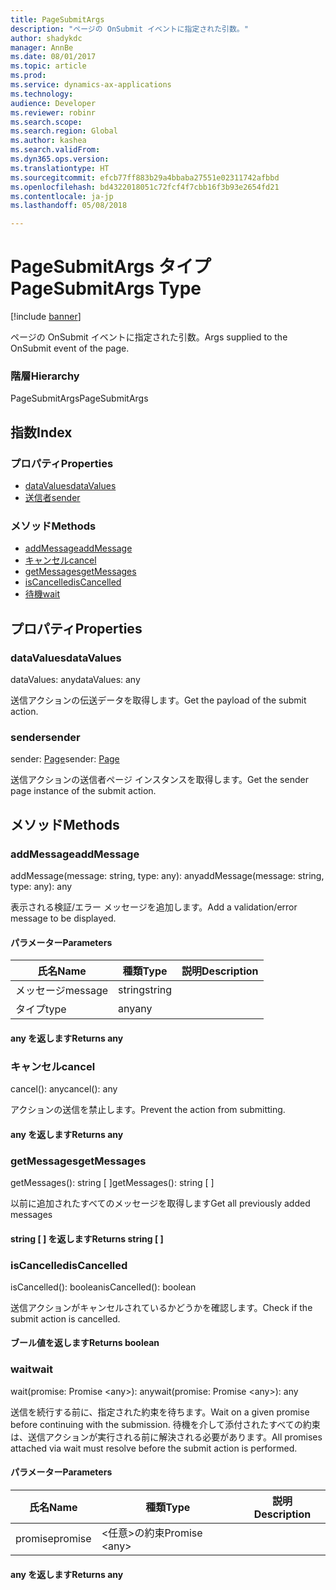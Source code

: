 ```yaml
---
title: PageSubmitArgs
description: "ページの OnSubmit イベントに指定された引数。"
author: shadykdc
manager: AnnBe
ms.date: 08/01/2017
ms.topic: article
ms.prod: 
ms.service: dynamics-ax-applications
ms.technology: 
audience: Developer
ms.reviewer: robinr
ms.search.scope: 
ms.search.region: Global
ms.author: kashea
ms.search.validFrom: 
ms.dyn365.ops.version: 
ms.translationtype: HT
ms.sourcegitcommit: efcb77ff883b29a4bbaba27551e02311742afbbd
ms.openlocfilehash: bd4322018051c72fcf4f7cbb16f3b93e2654fd21
ms.contentlocale: ja-jp
ms.lasthandoff: 05/08/2018

---
```


# <a name="pagesubmitargs-type"></a><span data-ttu-id="6904c-103">PageSubmitArgs タイプ</span><span class="sxs-lookup"><span data-stu-id="6904c-103">PageSubmitArgs Type</span></span>

[!include [banner](../../../../includes/banner.md)]

<span data-ttu-id="6904c-104">ページの OnSubmit イベントに指定された引数。</span><span class="sxs-lookup"><span data-stu-id="6904c-104">Args supplied to the OnSubmit event of the page.</span></span>

### <a name="hierarchy"></a><span data-ttu-id="6904c-105">階層</span><span class="sxs-lookup"><span data-stu-id="6904c-105">Hierarchy</span></span>

<span data-ttu-id="6904c-106">PageSubmitArgs</span><span class="sxs-lookup"><span data-stu-id="6904c-106">PageSubmitArgs</span></span> <br>

## <a name="index"></a><span data-ttu-id="6904c-107">指数</span><span class="sxs-lookup"><span data-stu-id="6904c-107">Index</span></span>

### <a name="properties"></a><span data-ttu-id="6904c-108">プロパティ</span><span class="sxs-lookup"><span data-stu-id="6904c-108">Properties</span></span>

* [<span data-ttu-id="6904c-109">dataValues</span><span class="sxs-lookup"><span data-stu-id="6904c-109">dataValues</span></span>](view-model-ipage-ipagesubmitargs.md#datavalues)
* [<span data-ttu-id="6904c-110">送信者</span><span class="sxs-lookup"><span data-stu-id="6904c-110">sender</span></span>](view-model-ipage-ipagesubmitargs.md#sender)

### <a name="methods"></a><span data-ttu-id="6904c-111">メソッド</span><span class="sxs-lookup"><span data-stu-id="6904c-111">Methods</span></span>

* [<span data-ttu-id="6904c-112">addMessage</span><span class="sxs-lookup"><span data-stu-id="6904c-112">addMessage</span></span>](view-model-ipage-ipagesubmitargs.md#addmessage)
* [<span data-ttu-id="6904c-113">キャンセル</span><span class="sxs-lookup"><span data-stu-id="6904c-113">cancel</span></span>](view-model-ipage-ipagesubmitargs.md#cancel)
* [<span data-ttu-id="6904c-114">getMessages</span><span class="sxs-lookup"><span data-stu-id="6904c-114">getMessages</span></span>](view-model-ipage-ipagesubmitargs.md#getmessages)
* [<span data-ttu-id="6904c-115">isCancelled</span><span class="sxs-lookup"><span data-stu-id="6904c-115">isCancelled</span></span>](view-model-ipage-ipagesubmitargs.md#iscancelled)
* [<span data-ttu-id="6904c-116">待機</span><span class="sxs-lookup"><span data-stu-id="6904c-116">wait</span></span>](view-model-ipage-ipagesubmitargs.md#wait)

## <a name="properties"></a><span data-ttu-id="6904c-117">プロパティ</span><span class="sxs-lookup"><span data-stu-id="6904c-117">Properties</span></span>

### <a name="datavalues"></a><span data-ttu-id="6904c-118">dataValues</span><span class="sxs-lookup"><span data-stu-id="6904c-118">dataValues</span></span>

<span data-ttu-id="6904c-119">dataValues: any</span><span class="sxs-lookup"><span data-stu-id="6904c-119">dataValues: any</span></span>

<span data-ttu-id="6904c-120">送信アクションの伝送データを取得します。</span><span class="sxs-lookup"><span data-stu-id="6904c-120">Get the payload of the submit action.</span></span>


### <a name="sender"></a><span data-ttu-id="6904c-121">sender</span><span class="sxs-lookup"><span data-stu-id="6904c-121">sender</span></span>

<span data-ttu-id="6904c-122">sender: [Page](view-model-ipage-ipage.md)</span><span class="sxs-lookup"><span data-stu-id="6904c-122">sender: [Page](view-model-ipage-ipage.md)</span></span>

<span data-ttu-id="6904c-123">送信アクションの送信者ページ インスタンスを取得します。</span><span class="sxs-lookup"><span data-stu-id="6904c-123">Get the sender page instance of the submit action.</span></span>


## <a name="methods"></a><span data-ttu-id="6904c-124">メソッド</span><span class="sxs-lookup"><span data-stu-id="6904c-124">Methods</span></span>

### <a name="addmessage"></a><span data-ttu-id="6904c-125">addMessage</span><span class="sxs-lookup"><span data-stu-id="6904c-125">addMessage</span></span>


<span data-ttu-id="6904c-126">addMessage(message: string, type: any): any</span><span class="sxs-lookup"><span data-stu-id="6904c-126">addMessage(message: string, type: any): any</span></span>

<span data-ttu-id="6904c-127">表示される検証/エラー メッセージを追加します。</span><span class="sxs-lookup"><span data-stu-id="6904c-127">Add a validation/error message to be displayed.</span></span>


#### <a name="parameters"></a><span data-ttu-id="6904c-128">パラメーター</span><span class="sxs-lookup"><span data-stu-id="6904c-128">Parameters</span></span>

| <span data-ttu-id="6904c-129">氏名</span><span class="sxs-lookup"><span data-stu-id="6904c-129">Name</span></span> | <span data-ttu-id="6904c-130">種類</span><span class="sxs-lookup"><span data-stu-id="6904c-130">Type</span></span> | <span data-ttu-id="6904c-131">説明</span><span class="sxs-lookup"><span data-stu-id="6904c-131">Description</span></span> |
| ---- | ---- | ----------- |
| <span data-ttu-id="6904c-132">メッセージ</span><span class="sxs-lookup"><span data-stu-id="6904c-132">message</span></span>|<span data-ttu-id="6904c-133">string</span><span class="sxs-lookup"><span data-stu-id="6904c-133">string</span></span>||
| <span data-ttu-id="6904c-134">タイプ</span><span class="sxs-lookup"><span data-stu-id="6904c-134">type</span></span>|<span data-ttu-id="6904c-135">any</span><span class="sxs-lookup"><span data-stu-id="6904c-135">any</span></span>||

#### <a name="returns-any"></a><span data-ttu-id="6904c-136">any を返します</span><span class="sxs-lookup"><span data-stu-id="6904c-136">Returns any</span></span>

### <a name="cancel"></a><span data-ttu-id="6904c-137">キャンセル</span><span class="sxs-lookup"><span data-stu-id="6904c-137">cancel</span></span>


<span data-ttu-id="6904c-138">cancel(): any</span><span class="sxs-lookup"><span data-stu-id="6904c-138">cancel(): any</span></span>

<span data-ttu-id="6904c-139">アクションの送信を禁止します。</span><span class="sxs-lookup"><span data-stu-id="6904c-139">Prevent the action from submitting.</span></span>

#### <a name="returns-any"></a><span data-ttu-id="6904c-140">any を返します</span><span class="sxs-lookup"><span data-stu-id="6904c-140">Returns any</span></span>

### <a name="getmessages"></a><span data-ttu-id="6904c-141">getMessages</span><span class="sxs-lookup"><span data-stu-id="6904c-141">getMessages</span></span>


<span data-ttu-id="6904c-142">getMessages(): string [ ]</span><span class="sxs-lookup"><span data-stu-id="6904c-142">getMessages(): string [ ]</span></span>

<span data-ttu-id="6904c-143">以前に追加されたすべてのメッセージを取得します</span><span class="sxs-lookup"><span data-stu-id="6904c-143">Get all previously added messages</span></span>

#### <a name="returns-string--"></a><span data-ttu-id="6904c-144">string [ ] を返します</span><span class="sxs-lookup"><span data-stu-id="6904c-144">Returns string [ ]</span></span>



### <a name="iscancelled"></a><span data-ttu-id="6904c-145">isCancelled</span><span class="sxs-lookup"><span data-stu-id="6904c-145">isCancelled</span></span>


<span data-ttu-id="6904c-146">isCancelled(): boolean</span><span class="sxs-lookup"><span data-stu-id="6904c-146">isCancelled(): boolean</span></span>

<span data-ttu-id="6904c-147">送信アクションがキャンセルされているかどうかを確認します。</span><span class="sxs-lookup"><span data-stu-id="6904c-147">Check if the submit action is cancelled.</span></span>

#### <a name="returns-boolean"></a><span data-ttu-id="6904c-148">ブール値を返します</span><span class="sxs-lookup"><span data-stu-id="6904c-148">Returns boolean</span></span>



### <a name="wait"></a><span data-ttu-id="6904c-149">wait</span><span class="sxs-lookup"><span data-stu-id="6904c-149">wait</span></span>


<span data-ttu-id="6904c-150">wait(promise: Promise &lt;any&gt;): any</span><span class="sxs-lookup"><span data-stu-id="6904c-150">wait(promise: Promise &lt;any&gt;): any</span></span>

<span data-ttu-id="6904c-151">送信を続行する前に、指定された約束を待ちます。</span><span class="sxs-lookup"><span data-stu-id="6904c-151">Wait on a given promise before continuing with the submission.</span></span>
<span data-ttu-id="6904c-152">待機を介して添付されたすべての約束は、送信アクションが実行される前に解決される必要があります。</span><span class="sxs-lookup"><span data-stu-id="6904c-152">All promises attached via wait must resolve before the submit action is performed.</span></span>


#### <a name="parameters"></a><span data-ttu-id="6904c-153">パラメーター</span><span class="sxs-lookup"><span data-stu-id="6904c-153">Parameters</span></span>

| <span data-ttu-id="6904c-154">氏名</span><span class="sxs-lookup"><span data-stu-id="6904c-154">Name</span></span> | <span data-ttu-id="6904c-155">種類</span><span class="sxs-lookup"><span data-stu-id="6904c-155">Type</span></span> | <span data-ttu-id="6904c-156">説明</span><span class="sxs-lookup"><span data-stu-id="6904c-156">Description</span></span> |
| ---- | ---- | ----------- |
| <span data-ttu-id="6904c-157">promise</span><span class="sxs-lookup"><span data-stu-id="6904c-157">promise</span></span>|<span data-ttu-id="6904c-158">&lt;任意&gt;の約束</span><span class="sxs-lookup"><span data-stu-id="6904c-158">Promise &lt;any&gt;</span></span>||

#### <a name="returns-any"></a><span data-ttu-id="6904c-159">any を返します</span><span class="sxs-lookup"><span data-stu-id="6904c-159">Returns any</span></span>


